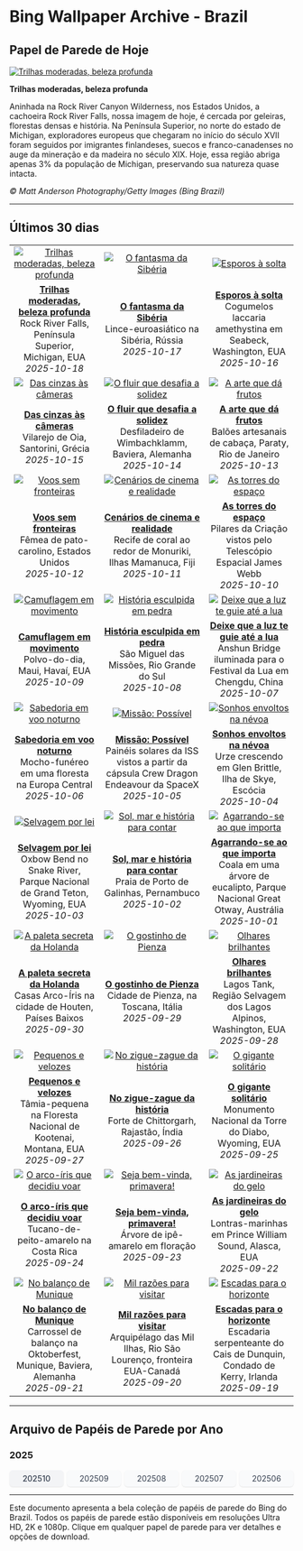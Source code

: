 # Bing Wallpaper Archive - Brazil

## Papel de Parede de Hoje

[![Trilhas moderadas, beleza profunda](https://www.bing.com/th?id=OHR.RockRiverFalls_PT-BR6243828889_UHD.jpg&pid=hp&w=2560)](https://bing.codexun.com/br/detail/20251018)

**Trilhas moderadas, beleza profunda**

Aninhada na Rock River Canyon Wilderness, nos Estados Unidos, a cachoeira Rock River Falls, nossa imagem de hoje, é cercada por geleiras, florestas densas e história. Na Península Superior, no norte do estado de Michigan, exploradores europeus que chegaram no início do século XVII foram seguidos por imigrantes finlandeses, suecos e franco-canadenses no auge da mineração e da madeira no século XIX. Hoje, essa região abriga apenas 3% da população de Michigan, preservando sua natureza quase intacta.

*© Matt Anderson Photography/Getty Images (Bing Brazil)*

---

## Últimos 30 dias

| | | |
|:---:|:---:|:---:|
| [![Trilhas moderadas, beleza profunda](https://www.bing.com/th?id=OHR.RockRiverFalls_PT-BR6243828889_UHD.jpg&pid=hp&w=2560)](https://bing.codexun.com/br/detail/20251018) | [![O fantasma da Sibéria](https://www.bing.com/th?id=OHR.SiberianLynx_PT-BR2004015502_UHD.jpg&pid=hp&w=2560)](https://bing.codexun.com/br/detail/20251017) | [![Esporos à solta](https://www.bing.com/th?id=OHR.AmethystLaccaria_PT-BR2131819157_UHD.jpg&pid=hp&w=2560)](https://bing.codexun.com/br/detail/20251016) | 
| **[Trilhas moderadas, beleza profunda](https://bing.codexun.com/br/detail/20251018)**<br>Rock River Falls, Península Superior, Michigan, EUA<br>*2025-10-18* | **[O fantasma da Sibéria](https://bing.codexun.com/br/detail/20251017)**<br>Lince-euroasiático na Sibéria, Rússia<br>*2025-10-17* | **[Esporos à solta](https://bing.codexun.com/br/detail/20251016)**<br>Cogumelos laccaria amethystina em Seabeck, Washington, EUA<br>*2025-10-16* | 
| [![Das cinzas às câmeras](https://www.bing.com/th?id=OHR.OiaSantorini_PT-BR4517893806_UHD.jpg&pid=hp&w=2560)](https://bing.codexun.com/br/detail/20251015) | [![O fluir que desafia a solidez](https://www.bing.com/th?id=OHR.HinterseeWaterfall_PT-BR2829623135_UHD.jpg&pid=hp&w=2560)](https://bing.codexun.com/br/detail/20251014) | [![A arte que dá frutos](https://www.bing.com/th?id=OHR.DiaCriancas_PT-BR4646526292_UHD.jpg&pid=hp&w=2560)](https://bing.codexun.com/br/detail/20251013) | 
| **[Das cinzas às câmeras](https://bing.codexun.com/br/detail/20251015)**<br>Vilarejo de Oia, Santorini, Grécia<br>*2025-10-15* | **[O fluir que desafia a solidez](https://bing.codexun.com/br/detail/20251014)**<br>Desfiladeiro de Wimbachklamm, Baviera, Alemanha<br>*2025-10-14* | **[A arte que dá frutos](https://bing.codexun.com/br/detail/20251013)**<br>Balões artesanais de cabaça, Paraty, Rio de Janeiro<br>*2025-10-13* | 
| [![Voos sem fronteiras](https://www.bing.com/th?id=OHR.WoodDuckHen_PT-BR4872632595_UHD.jpg&pid=hp&w=2560)](https://bing.codexun.com/br/detail/20251012) | [![Cenários de cinema e realidade](https://www.bing.com/th?id=OHR.MonurikiFiji_PT-BR5100753810_UHD.jpg&pid=hp&w=2560)](https://bing.codexun.com/br/detail/20251011) | [![As torres do espaço](https://www.bing.com/th?id=OHR.WebbPillars_PT-BR6044828934_UHD.jpg&pid=hp&w=2560)](https://bing.codexun.com/br/detail/20251010) | 
| **[Voos sem fronteiras](https://bing.codexun.com/br/detail/20251012)**<br>Fêmea de pato-carolino, Estados Unidos<br>*2025-10-12* | **[Cenários de cinema e realidade](https://bing.codexun.com/br/detail/20251011)**<br>Recife de coral ao redor de Monuriki, Ilhas Mamanuca, Fiji<br>*2025-10-11* | **[As torres do espaço](https://bing.codexun.com/br/detail/20251010)**<br>Pilares da Criação vistos pelo Telescópio Espacial James Webb<br>*2025-10-10* | 
| [![Camuflagem em movimento](https://www.bing.com/th?id=OHR.OctopusCyanea_PT-BR6333276319_UHD.jpg&pid=hp&w=2560)](https://bing.codexun.com/br/detail/20251009) | [![História esculpida em pedra](https://www.bing.com/th?id=OHR.SaoMiguel_PT-BR6587333283_UHD.jpg&pid=hp&w=2560)](https://bing.codexun.com/br/detail/20251008) | [![Deixe que a luz te guie até a lua](https://www.bing.com/th?id=OHR.AnshunBridge_PT-BR6404226352_UHD.jpg&pid=hp&w=2560)](https://bing.codexun.com/br/detail/20251007) | 
| **[Camuflagem em movimento](https://bing.codexun.com/br/detail/20251009)**<br>Polvo-do-dia, Maui, Havaí, EUA<br>*2025-10-09* | **[História esculpida em pedra](https://bing.codexun.com/br/detail/20251008)**<br>São Miguel das Missões, Rio Grande do Sul<br>*2025-10-08* | **[Deixe que a luz te guie até a lua](https://bing.codexun.com/br/detail/20251007)**<br>Anshun Bridge iluminada para o Festival da Lua em Chengdu, China<br>*2025-10-07* | 
| [![Sabedoria em voo noturno](https://www.bing.com/th?id=OHR.TeacherOwl_PT-BR6486384324_UHD.jpg&pid=hp&w=2560)](https://bing.codexun.com/br/detail/20251006) | [![Missão: Possível](https://www.bing.com/th?id=OHR.DragonEndeavour_PT-BR6949241146_UHD.jpg&pid=hp&w=2560)](https://bing.codexun.com/br/detail/20251005) | [![Sonhos envoltos na névoa](https://www.bing.com/th?id=OHR.SkyeHeather_PT-BR7113823627_UHD.jpg&pid=hp&w=2560)](https://bing.codexun.com/br/detail/20251004) | 
| **[Sabedoria em voo noturno](https://bing.codexun.com/br/detail/20251006)**<br>Mocho-funéreo em uma floresta na Europa Central<br>*2025-10-06* | **[Missão: Possível](https://bing.codexun.com/br/detail/20251005)**<br>Painéis solares da ISS vistos a partir da cápsula Crew Dragon Endeavour da SpaceX<br>*2025-10-05* | **[Sonhos envoltos na névoa](https://bing.codexun.com/br/detail/20251004)**<br>Urze crescendo em Glen Brittle, Ilha de Skye, Escócia<br>*2025-10-04* | 
| [![Selvagem por lei](https://www.bing.com/th?id=OHR.OxbowBend_PT-BR2338383870_UHD.jpg&pid=hp&w=2560)](https://bing.codexun.com/br/detail/20251003) | [![Sol, mar e história para contar](https://www.bing.com/th?id=OHR.PraiaPortoGalinhas_PT-BR2218477838_UHD.jpg&pid=hp&w=2560)](https://bing.codexun.com/br/detail/20251002) | [![Agarrando-se ao que importa](https://www.bing.com/th?id=OHR.EucalyptusKoala_PT-BR2049021569_UHD.jpg&pid=hp&w=2560)](https://bing.codexun.com/br/detail/20251001) | 
| **[Selvagem por lei](https://bing.codexun.com/br/detail/20251003)**<br>Oxbow Bend no Snake River, Parque Nacional de Grand Teton, Wyoming, EUA<br>*2025-10-03* | **[Sol, mar e história para contar](https://bing.codexun.com/br/detail/20251002)**<br>Praia de Porto de Galinhas, Pernambuco<br>*2025-10-02* | **[Agarrando-se ao que importa](https://bing.codexun.com/br/detail/20251001)**<br>Coala em uma árvore de eucalipto, Parque Nacional Great Otway, Austrália<br>*2025-10-01* | 
| [![A paleta secreta da Holanda](https://www.bing.com/th?id=OHR.HoutenHouses_PT-BR1748801440_UHD.jpg&pid=hp&w=2560)](https://bing.codexun.com/br/detail/20250930) | [![O gostinho de Pienza](https://www.bing.com/th?id=OHR.PienzaItaly_PT-BR0767999929_UHD.jpg&pid=hp&w=2560)](https://bing.codexun.com/br/detail/20250929) | [![Olhares brilhantes](https://www.bing.com/th?id=OHR.TankLakes_PT-BR9433679717_UHD.jpg&pid=hp&w=2560)](https://bing.codexun.com/br/detail/20250928) | 
| **[A paleta secreta da Holanda](https://bing.codexun.com/br/detail/20250930)**<br>Casas Arco-Íris na cidade de Houten, Países Baixos<br>*2025-09-30* | **[O gostinho de Pienza](https://bing.codexun.com/br/detail/20250929)**<br>Cidade de Pienza, na Toscana, Itália<br>*2025-09-29* | **[Olhares brilhantes](https://bing.codexun.com/br/detail/20250928)**<br>Lagos Tank, Região Selvagem dos Lagos Alpinos, Washington, EUA<br>*2025-09-28* | 
| [![Pequenos e velozes](https://www.bing.com/th?id=OHR.AutumnChipmunk_PT-BR7323455735_UHD.jpg&pid=hp&w=2560)](https://bing.codexun.com/br/detail/20250927) | [![No zigue-zague da história](https://www.bing.com/th?id=OHR.FortChittorgarh_PT-BR4240075767_UHD.jpg&pid=hp&w=2560)](https://bing.codexun.com/br/detail/20250926) | [![O gigante solitário](https://www.bing.com/th?id=OHR.BearLodge_PT-BR9369560385_UHD.jpg&pid=hp&w=2560)](https://bing.codexun.com/br/detail/20250925) | 
| **[Pequenos e velozes](https://bing.codexun.com/br/detail/20250927)**<br>Tâmia-pequena na Floresta Nacional de Kootenai, Montana, EUA<br>*2025-09-27* | **[No zigue-zague da história](https://bing.codexun.com/br/detail/20250926)**<br>Forte de Chittorgarh, Rajastão, Índia<br>*2025-09-26* | **[O gigante solitário](https://bing.codexun.com/br/detail/20250925)**<br>Monumento Nacional da Torre do Diabo, Wyoming, EUA<br>*2025-09-25* | 
| [![O arco-íris que decidiu voar](https://www.bing.com/th?id=OHR.ToucanForest_PT-BR8747698753_UHD.jpg&pid=hp&w=2560)](https://bing.codexun.com/br/detail/20250924) | [![Seja bem-vinda, primavera!](https://www.bing.com/th?id=OHR.Primavera25_PT-BR8233875845_UHD.jpg&pid=hp&w=2560)](https://bing.codexun.com/br/detail/20250923) | [![As jardineiras do gelo](https://www.bing.com/th?id=OHR.IceOtters_PT-BR7598435461_UHD.jpg&pid=hp&w=2560)](https://bing.codexun.com/br/detail/20250922) | 
| **[O arco-íris que decidiu voar](https://bing.codexun.com/br/detail/20250924)**<br>Tucano-de-peito-amarelo na Costa Rica<br>*2025-09-24* | **[Seja bem-vinda, primavera!](https://bing.codexun.com/br/detail/20250923)**<br>Árvore de ipê-amarelo em floração<br>*2025-09-23* | **[As jardineiras do gelo](https://bing.codexun.com/br/detail/20250922)**<br>Lontras-marinhas em Prince William Sound, Alasca, EUA<br>*2025-09-22* | 
| [![No balanço de Munique](https://www.bing.com/th?id=OHR.OktoberfestSwing_PT-BR6824532260_UHD.jpg&pid=hp&w=2560)](https://bing.codexun.com/br/detail/20250921) | [![Mil razões para visitar](https://www.bing.com/th?id=OHR.ThousandIslands_PT-BR6464136258_UHD.jpg&pid=hp&w=2560)](https://bing.codexun.com/br/detail/20250920) | [![Escadas para o horizonte](https://www.bing.com/th?id=OHR.DunquinIreland_PT-BR6766126699_UHD.jpg&pid=hp&w=2560)](https://bing.codexun.com/br/detail/20250919) | 
| **[No balanço de Munique](https://bing.codexun.com/br/detail/20250921)**<br>Carrossel de balanço na Oktoberfest, Munique, Baviera, Alemanha<br>*2025-09-21* | **[Mil razões para visitar](https://bing.codexun.com/br/detail/20250920)**<br>Arquipélago das Mil Ilhas, Rio São Lourenço, fronteira EUA-Canadá<br>*2025-09-20* | **[Escadas para o horizonte](https://bing.codexun.com/br/detail/20250919)**<br>Escadaria serpenteante do Cais de Dunquin, Condado de Kerry, Irlanda<br>*2025-09-19* | 


---

## Arquivo de Papéis de Parede por Ano

### 2025
<div style="display: grid; grid-template-columns: repeat(auto-fit, minmax(80px, 1fr)); gap: 6px; margin: 12px 0;">
<a href="https://bing.codexun.com/br/archive/202510" style="padding: 6px 12px; font-size: 14px; border-radius: 6px; box-shadow: 0 1px 2px rgba(0,0,0,0.1); background-color: #f3f4f6; color: #374151; text-decoration: none; text-align: center; transition: background-color 0.2s ease; font-weight: 500;">202510</a>
<a href="https://bing.codexun.com/br/archive/202509" style="padding: 6px 12px; font-size: 14px; border-radius: 6px; box-shadow: 0 1px 2px rgba(0,0,0,0.1); background-color: #f9fafb; color: #374151; text-decoration: none; text-align: center; transition: background-color 0.2s ease;">202509</a>
<a href="https://bing.codexun.com/br/archive/202508" style="padding: 6px 12px; font-size: 14px; border-radius: 6px; box-shadow: 0 1px 2px rgba(0,0,0,0.1); background-color: #f9fafb; color: #374151; text-decoration: none; text-align: center; transition: background-color 0.2s ease;">202508</a>
<a href="https://bing.codexun.com/br/archive/202507" style="padding: 6px 12px; font-size: 14px; border-radius: 6px; box-shadow: 0 1px 2px rgba(0,0,0,0.1); background-color: #f9fafb; color: #374151; text-decoration: none; text-align: center; transition: background-color 0.2s ease;">202507</a>
<a href="https://bing.codexun.com/br/archive/202506" style="padding: 6px 12px; font-size: 14px; border-radius: 6px; box-shadow: 0 1px 2px rgba(0,0,0,0.1); background-color: #f9fafb; color: #374151; text-decoration: none; text-align: center; transition: background-color 0.2s ease;">202506</a>
</div>



---

Este documento apresenta a bela coleção de papéis de parede do Bing do Brazil. Todos os papéis de parede estão disponíveis em resoluções Ultra HD, 2K e 1080p. Clique em qualquer papel de parede para ver detalhes e opções de download.
